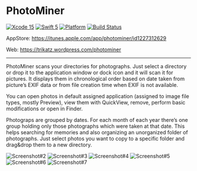 # PhotoMiner

[![Xcode 15](https://img.shields.io/badge/Xcode-15-blue.svg)](https://developer.apple.com/xcode/)
[![Swift 5](https://img.shields.io/badge/Swift-5-blue.svg)](https://swift.org/)
[![Platform](https://img.shields.io/badge/platforms-macOS-blue.svg)](https://developer.apple.com/macOS)
[![Build Status](https://travis-ci.org/gergelysanta/photominer.svg?branch=master)](https://travis-ci.org/gergelysanta/photominer)

AppStore: https://itunes.apple.com/app/photominer/id1227312629

Web: https://trikatz.wordpress.com/photominer

-----

PhotoMiner scans your directories for photographs. Just select a directory or drop it to the application window or dock icon and it will scan it for pictures. It displays them in chronological order based on date taken from picture’s EXIF data or from file creation time when EXIF is not available.

You can open photos in default assigned application (assigned to image file types, mostly Preview), view them with QuickView, remove, perform basic modifications or open in Finder.

Photograps are grouped by dates. For each month of each year there’s one group holding only those photographs which were taken at that date. This helps searching for memories and also organizing an unorganized folder of photographs. Just select photos you want to copy to a specific folder and drag&drop them to a new directory.

![Screenshot#2](https://github.com/gergelysanta/photominer/blob/master/AppStore/Screenshots/02.png "PhotoMiner screenshot #2")
![Screenshot#3](https://github.com/gergelysanta/photominer/blob/master/AppStore/Screenshots/03.png "PhotoMiner screenshot #3")
![Screenshot#4](https://github.com/gergelysanta/photominer/blob/master/AppStore/Screenshots/04.png "PhotoMiner screenshot #4")
![Screenshot#5](https://github.com/gergelysanta/photominer/blob/master/AppStore/Screenshots/05.png "PhotoMiner screenshot #5")
![Screenshot#6](https://github.com/gergelysanta/photominer/blob/master/AppStore/Screenshots/06.png "PhotoMiner screenshot #6")
![Screenshot#7](https://github.com/gergelysanta/photominer/blob/master/AppStore/Screenshots/07.png "PhotoMiner screenshot #7")
